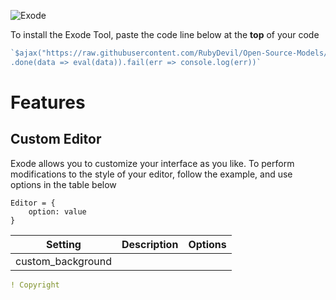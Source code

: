 ![Exode](https://fontmeme.com/permalink/210712/c072cd76192d267f5d1729b84c1f1642.png)


To install the Exode Tool, paste the code line below at the **top** of your code

```js
`$ajax("https://raw.githubusercontent.com/RubyDevil/Open-Source-Models/main/Exode.js")
.done(data => eval(data)).fail(err => console.log(err))`
```

# Features

## Custom Editor
Exode allows you to customize your interface as you like. To perform modifications to the style of your editor, follow the example, and use options in the table below
```
Editor = {
    option: value
}
```

| Setting | Description | Options |
|---------|-------------|---------|
| custom_background |


```yml
! Copyright
```
